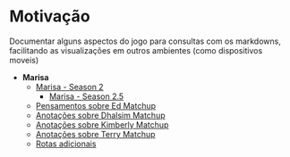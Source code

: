 # Motivação
Documentar alguns aspectos do jogo para consultas com os markdowns, facilitando as visualizações em outros ambientes (como dispositivos moveis)

* **Marisa**
  * [Marisa - Season 2](Season2Marisa.md)
    * [Marisa - Season 2.5](Season25Marisa.md)
  * [Pensamentos sobre Ed Matchup](EdMU.md)
  * [Anotações sobre Dhalsim Matchup](DhalsimMU.md)
  * [Anotações sobre Kimberly Matchup](KimberlyMU.md)
  * [Anotações sobre Terry Matchup](Terry.md)    
  * [Rotas adicionais](routes.md)